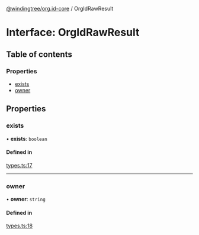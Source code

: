[@windingtree/org.id-core](../README.md) / OrgIdRawResult

# Interface: OrgIdRawResult

## Table of contents

### Properties

- [exists](OrgIdRawResult.md#exists)
- [owner](OrgIdRawResult.md#owner)

## Properties

### exists

• **exists**: `boolean`

#### Defined in

[types.ts:17](https://github.com/windingtree/org.id-sdk/blob/7a05fcf/packages/core/src/types.ts#L17)

___

### owner

• **owner**: `string`

#### Defined in

[types.ts:18](https://github.com/windingtree/org.id-sdk/blob/7a05fcf/packages/core/src/types.ts#L18)
